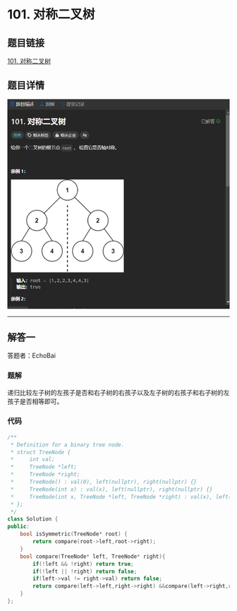 # 101. 对称二叉树
## 题目链接  
[101. 对称二叉树](https://leetcode.cn/problems/symmetric-tree/description/)
## 题目详情
![题目图片](Img/101.png)

***
## 解答一
答题者：EchoBai

### 题解
递归比较左子树的左孩子是否和右子树的右孩子以及左子树的右孩子和右子树的左孩子是否相等即可。

### 代码
``` cpp
/**
 * Definition for a binary tree node.
 * struct TreeNode {
 *     int val;
 *     TreeNode *left;
 *     TreeNode *right;
 *     TreeNode() : val(0), left(nullptr), right(nullptr) {}
 *     TreeNode(int x) : val(x), left(nullptr), right(nullptr) {}
 *     TreeNode(int x, TreeNode *left, TreeNode *right) : val(x), left(left), right(right) {}
 * };
 */
class Solution {
public:
    bool isSymmetric(TreeNode* root) {
        return compare(root->left,root->right);
    }
    bool compare(TreeNode* left, TreeNode* right){
        if(!left && !right) return true;
        if(!left || !right) return false;
        if(left->val != right->val) return false;
        return compare(left->left,right->right) &&compare(left->right,right->left);
    }
};
```


